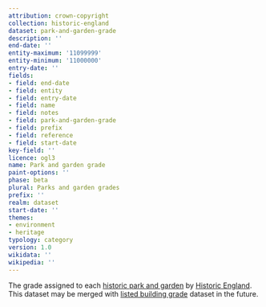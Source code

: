 ```yaml
---
attribution: crown-copyright
collection: historic-england
dataset: park-and-garden-grade
description: ''
end-date: ''
entity-maximum: '11099999'
entity-minimum: '11000000'
entry-date: ''
fields:
- field: end-date
- field: entity
- field: entry-date
- field: name
- field: notes
- field: park-and-garden-grade
- field: prefix
- field: reference
- field: start-date
key-field: ''
licence: ogl3
name: Park and garden grade
paint-options: ''
phase: beta
plural: Parks and garden grades
prefix: ''
realm: dataset
start-date: ''
themes:
- environment
- heritage
typology: category
version: 1.0
wikidata: ''
wikipedia: ''
---
```


The grade assigned to each [historic park and garden](/dataset/historic-park-and-garden) by [Historic England](https://historicengland.org.uk/).
This dataset may be merged with [listed building grade](/dataset/listed-building-grade) dataset in the future.
